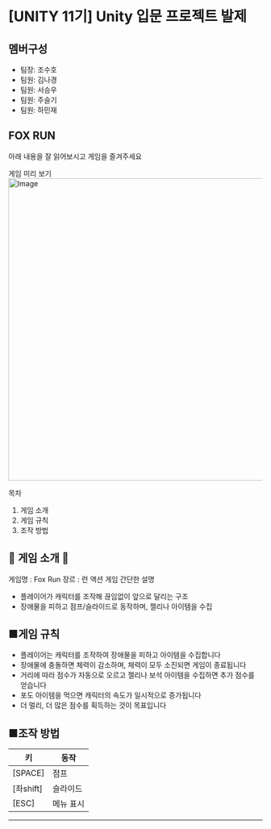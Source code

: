 # [UNITY 11기] Unity 입문 프로젝트 발제

## 멤버구성
- 팀장: 조수호
- 팀원: 김나경
- 팀원: 서승우
- 팀원: 주슬기
- 팀원: 하민재

## FOX RUN
아래 내용을 잘 읽어보시고 게임을 즐겨주세요

게임 미리 보기
<img width="800" height="600" alt="Image" src="https://github.com/user-attachments/assets/f7c39f5d-e15d-4602-a59a-d398da2b17f0" />

목차
1. 게임 소개
2. 게임 규칙
3. 조작 방법

## **🦊 게임 소개 🦊**
게임명 : Fox Run
장르 : 런 액션 게임
간단한 설명
- 플레이어가 캐릭터를 조작해 끊임없이 앞으로 달리는 구조
- 장애물을 피하고 점프/슬라이드로 동작하며, 젤리나 아이템을 수집

## ■게임 규칙
- 플레이어는 캐릭터를 조작하여 장애물을 피하고 아이템을 수집합니다
- 장애물에 충돌하면 체력이 감소하며, 체력이 모두 소진되면 게임이 종료됩니다
- 거리에 따라 점수가 자동으로 오르고 젤리나 보석 아이템을 수집하면 추가 점수를 얻습니다
- 포도 아이템을 먹으면 캐릭터의 속도가 일시적으로 증가됩니다
- 더 멀리, 더 많은 점수를 획득하는 것이 목표입니다

## ■조작 방법

| 키          | 동작        |
|-------------|-------------|
| [SPACE]     | 점프        |
| [좌shift]   | 슬라이드    |
| [ESC]       | 메뉴 표시   |
-------------------------------------









